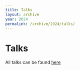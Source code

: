 ```yaml
---
title: Talks
layout: archive
year: 2024
permalink: /archive/2024/talks/
---
```


# Talks

All talks can be found [here](https://cfp.bsidesvienna.at/bsv2024/talk/)
